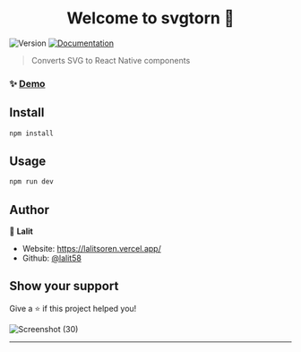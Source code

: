 <h1 align="center">Welcome to svgtorn 👋</h1>
<p>
  <img alt="Version" src="https://img.shields.io/badge/version-0.1.0-blue.svg?cacheSeconds=2592000" />
  <a href="https://github.com/lalit58/svgtorn" target="_blank">
    <img alt="Documentation" src="https://img.shields.io/badge/documentation-yes-brightgreen.svg" />
  </a>
</p>

> Converts SVG to React Native components

### ✨ [Demo](https://svgtorn.vercel.app/)

## Install

```sh
npm install
```

## Usage

```sh
npm run dev
```

## Author

👤 **Lalit**

* Website: https://lalitsoren.vercel.app/
* Github: [@lalit58](https://github.com/lalit58)

## Show your support

Give a ⭐️ if this project helped you!

![Screenshot (30)](https://github.com/user-attachments/assets/e5769935-5e1b-4c16-a471-596ae555ca12)


***
